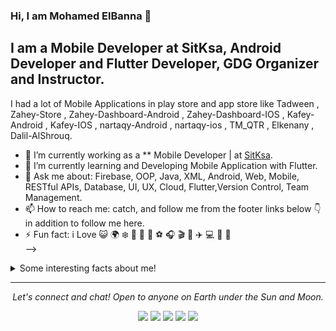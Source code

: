 ### Hi, I am Mohamed ElBanna 👋

## I am a Mobile Developer at SitKsa, Android Developer and Flutter Developer, GDG Organizer and Instructor.

I had a lot of Mobile Applications in play store and app store like Tadween , Zahey-Store , Zahey-Dashboard-Android , Zahey-Dashboard-IOS , Kafey-Android , Kafey-IOS , nartaqy-Android , nartaqy-ios , TM_QTR , Elkenany , Dalil-AlShrouq.


- 🔭 I’m currently working as a ** Mobile Developer |  at [SitKsa](https://sitksa-eg.com/).
- 🌱 I’m currently learning  and Developing Mobile Application with Flutter.
- 💬 Ask me about: Firebase, OOP, Java, XML, Android, Web, Mobile, RESTful APIs, Database, UI, UX, Cloud, Flutter,Version Control, Team Management.
- 📫 How to reach me: catch, and follow me from the footer links below 👇 in addition to follow me here.
- ⚡ Fun fact: i Love 😺 🌍 ❄️ 🍎 🍔 🍤 ⚽️ 🎧 🎬 🎤 ✈️ 💻 📱 📸  
-->
<details>
  <summary>Some interesting facts about me!</summary>
  <br>

  - While Coding, Listening Music and developing useful code. ⭐️

  - Watching Youtube, Reading Books, Action, Comics,Historical Fiction, Romance, History books.

  - Learning programming and getting knowledge about AI & ML.

![My github stats](https://github-readme-stats.vercel.app/api?username=melbanna40&show_icons=true)
  
![Most Used Languages](https://github-readme-stats.vercel.app/api/top-langs/?username=melbanna40)
  
![Total Contribution](https://github-readme-streak-stats.herokuapp.com/?user=melbanna40)

#### Programming language i am using :
<img src="https://img.shields.io/badge/java-%23ED8B00.svg?&style=for-the-badge&logo=java&logoColor=white"/>
<img src="https://img.shields.io/badge/Kotlin-0095D5?&style=for-the-badge&logo=kotlin&logoColor=white"/>
<img src="https://img.shields.io/badge/Dart-0175C2?style=for-the-badge&logo=dart&logoColor=white"/>
<img src="https://img.shields.io/badge/python%20-%2314354C.svg?&style=for-the-badge&logo=python&logoColor=white"/>
<img src="https://img.shields.io/badge/node.js%20-%2343853D.svg?&style=for-the-badge&logo=node.js&logoColor=white"/>
<img src="https://img.shields.io/badge/javascript%20-%23323330.svg?&style=for-the-badge&logo=javascript&logoColor=%23F7DF1E"/>
<img src="https://img.shields.io/badge/html5%20-%23E34F26.svg?&style=for-the-badge&logo=html5&logoColor=white"/>
<img src="https://img.shields.io/badge/css3%20-%231572B6.svg?&style=for-the-badge&logo=css3&logoColor=white"/>

#### Frameworks  i am using :
<img src="https://img.shields.io/badge/Flutter%20-%2302569B.svg?&style=for-the-badge&logo=Flutter&logoColor=white" />
<img src="https://img.shields.io/badge/firebase-ffca28?style=for-the-badge&logo=firebase&logoColor=black" />
<img src="https://img.shields.io/badge/Angular-DD0031?style=for-the-badge&logo=angular&logoColor=white" />


#### Version Controls :
<img src="https://img.shields.io/badge/git%20-%23F05033.svg?&style=for-the-badge&logo=git&logoColor=white"/>
<img src="https://img.shields.io/badge/gitlab%20-%23181717.svg?&style=for-the-badge&logo=gitlab&logoColor=white"/>
<img src="https://img.shields.io/badge/github%20-%23121011.svg?&style=for-the-badge&logo=github&logoColor=white"/>

#### Hosting :
<img src="https://img.shields.io/badge/Google%20Cloud%20-%234285F4.svg?&style=for-the-badge&logo=google-cloud&logoColor=white"/>
<img src="https://img.shields.io/badge/firebase%20-%23039BE5.svg?&style=for-the-badge&logo=firebase"/>
  
#### Artificial Intelligence :
<img src="https://img.shields.io/badge/dialogflow-FF9800?style=for-the-badge&logo=dialogflow&logoColor=white"/>
<img src="https://img.shields.io/badge/TensorFlow-FF6F00?style=for-the-badge&logo=tensorflow&logoColor=white"/>

#### IDE :
<img src="https://img.shields.io/badge/Android_Studio-3DDC84?style=for-the-badge&logo=android-studio&logoColor=white"/>
<img src="https://img.shields.io/badge/Visual_Studio_Code-0078D4?style=for-the-badge&logo=visual%20studio%20code&logoColor=white"/>
<img src="https://img.shields.io/badge/PyCharm-000000.svg?&style=for-the-badge&logo=PyCharm&logoColor=white"/>
<img src="https://img.shields.io/badge/Colab-F9AB00?style=for-the-badge&logo=googlecolab&color=525252"/>


#### Others:
<img src="https://img.shields.io/badge/Jupyter%20-%23F37626.svg?&style=for-the-badge&logo=Jupyter&logoColor=white" />
<img src="https://img.shields.io/badge/kubernetes%20-%23326ce5.svg?&style=for-the-badge&logo=kubernetes&logoColor=white"/>

</details>
<hr>
<p align="center">
  <i>Let's connect and chat! Open to anyone on Earth under the Sun and Moon.</i>
<p align="center">
    <a href="https://twitter.com/MBanna40" alt="Twitter"><img src="https://img.shields.io/badge/Twitter-1DA1F2?style=for-the-badge&logo=twitter&logoColor=white"></a>
    <a href="https://www.linkedin.com/in/melbanna40/" alt="Linkedin"><img src="https://img.shields.io/badge/LinkedIn-0077B5?style=for-the-badge&logo=linkedin&logoColor=white"></a>
    <a href="https://www.instagram.com/mel.banna40/?hl=en" alt="Instagram"><img src="https://img.shields.io/badge/Instagram-E4405F?style=for-the-badge&logo=instagram&logoColor=white"></a>
    <a href="https://www.facebook.com/MElBanna40" alt="Facebook"><img src="https://img.shields.io/badge/Facebook-1877F2?style=for-the-badge&logo=facebook&logoColor=white"></a>
    <a href="https://github.com/melbanna40" alt="GitHub"><img src="https://img.shields.io/badge/GitHub-100000?style=for-the-badge&logo=github&logoColor=white"></a>
</p> 
</p>
